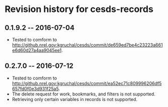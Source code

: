 # Revision history for cesds-records

## 0.1.9.2  -- 2016-07-04

* Tested to comform to http://github.nrel.gov:kgruchal/cesds/commit/de659ed7be4c23223a661e6d60d27a4aa9045ee1.

## 0.2.7.0  -- 2016-07-12

* Tested to comform to http://github.nrel.gov:kgruchal/cesds/commit/ea52ec71c809996206df5657fd0f0e3d931f25a5.
* The delete request for work, bookmarks, and filters is not supported.
* Retrieving only certain variables in records is not supported.
